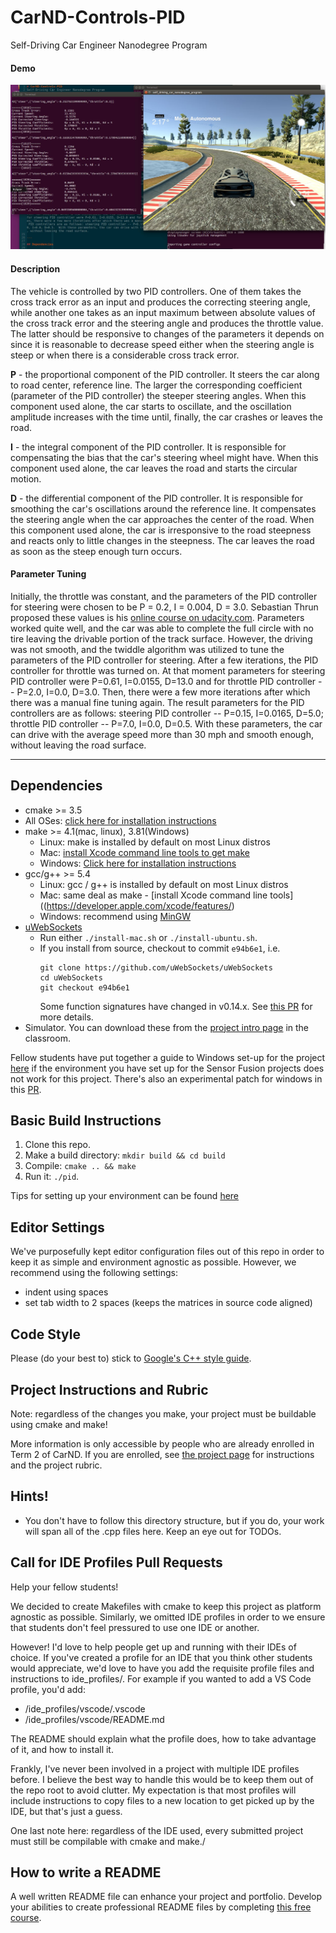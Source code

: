 # CarND-Controls-PID
Self-Driving Car Engineer Nanodegree Program

[//]: # (Image References)
[image1]: ./output_images/PIDcontrol.JPG "PID Controller"

#### Demo

![alt text][image1]

#### Description
The vehicle is controlled by two PID controllers. One of them takes the cross track error as an input and produces the correcting steering angle, while another one takes as an input maximum between absolute values of the cross track error and the steering angle and produces the throttle value. The latter should be responsive to changes of the parameters it depends on since it is reasonable to decrease speed either when the steering angle is steep or when there is a considerable cross track error. 

**P** - the proportional component of the PID controller. It steers the car along to road center, reference line. The larger the corresponding coefficient (parameter of the PID controller) the steeper steering angles. When this component used alone, the car starts to oscillate, and the oscillation amplitude increases with the time until, finally, the car crashes or leaves the road.

**I** - the integral component of the PID controller. It is responsible for compensating the bias that the car's steering wheel might have. When this component used alone, the car leaves the road and starts the circular motion. 

**D** - the differential component of the PID controller. It is responsible for smoothing the car's oscillations around the reference line. It compensates the steering angle when the car approaches the center of the road. When this component used alone, the car is irresponsive to the road steepness and reacts only to little changes in the steepness. The car leaves the road as soon as the steep enough turn occurs.


#### Parameter Tuning
Initially, the throttle was constant, and the parameters of the PID controller for steering were chosen to be P = 0.2, I = 0.004, D = 3.0. Sebastian Thrun proposed these values is his [online course on udacity.com](https://www.udacity.com/course/artificial-intelligence-for-robotics--cs373). Parameters worked quite well, and the car was able to complete the full circle with no tire leaving the drivable portion of the track surface.
However, the driving was not smooth, and the twiddle algorithm was utilized to tune the parameters of the PID controller for steering. After a few iterations, the PID controller for throttle was turned on. At that moment parameters for steering PID controller were P=0.61, I=0.0155, D=13.0 and for throttle PID controller -- P=2.0, I=0.0, D=3.0. Then, there were a few more iterations after which there was a manual fine tuning again. The result parameters for the PID controllers are as follows: steering PID controller -- P=0.15, I=0.0165, D=5.0; throttle PID controller -- P=7.0, I=0.0, D=0.5.  With these parameters, the car can drive with the average speed more than 30 mph and smooth enough, without leaving the road surface.

---

## Dependencies

* cmake >= 3.5
 * All OSes: [click here for installation instructions](https://cmake.org/install/)
* make >= 4.1(mac, linux), 3.81(Windows)
  * Linux: make is installed by default on most Linux distros
  * Mac: [install Xcode command line tools to get make](https://developer.apple.com/xcode/features/)
  * Windows: [Click here for installation instructions](http://gnuwin32.sourceforge.net/packages/make.htm)
* gcc/g++ >= 5.4
  * Linux: gcc / g++ is installed by default on most Linux distros
  * Mac: same deal as make - [install Xcode command line tools]((https://developer.apple.com/xcode/features/)
  * Windows: recommend using [MinGW](http://www.mingw.org/)
* [uWebSockets](https://github.com/uWebSockets/uWebSockets)
  * Run either `./install-mac.sh` or `./install-ubuntu.sh`.
  * If you install from source, checkout to commit `e94b6e1`, i.e.
    ```
    git clone https://github.com/uWebSockets/uWebSockets 
    cd uWebSockets
    git checkout e94b6e1
    ```
    Some function signatures have changed in v0.14.x. See [this PR](https://github.com/udacity/CarND-MPC-Project/pull/3) for more details.
* Simulator. You can download these from the [project intro page](https://github.com/udacity/self-driving-car-sim/releases) in the classroom.

Fellow students have put together a guide to Windows set-up for the project [here](https://s3-us-west-1.amazonaws.com/udacity-selfdrivingcar/files/Kidnapped_Vehicle_Windows_Setup.pdf) if the environment you have set up for the Sensor Fusion projects does not work for this project. There's also an experimental patch for windows in this [PR](https://github.com/udacity/CarND-PID-Control-Project/pull/3).

## Basic Build Instructions

1. Clone this repo.
2. Make a build directory: `mkdir build && cd build`
3. Compile: `cmake .. && make`
4. Run it: `./pid`. 

Tips for setting up your environment can be found [here](https://classroom.udacity.com/nanodegrees/nd013/parts/40f38239-66b6-46ec-ae68-03afd8a601c8/modules/0949fca6-b379-42af-a919-ee50aa304e6a/lessons/f758c44c-5e40-4e01-93b5-1a82aa4e044f/concepts/23d376c7-0195-4276-bdf0-e02f1f3c665d)

## Editor Settings

We've purposefully kept editor configuration files out of this repo in order to
keep it as simple and environment agnostic as possible. However, we recommend
using the following settings:

* indent using spaces
* set tab width to 2 spaces (keeps the matrices in source code aligned)

## Code Style

Please (do your best to) stick to [Google's C++ style guide](https://google.github.io/styleguide/cppguide.html).

## Project Instructions and Rubric

Note: regardless of the changes you make, your project must be buildable using
cmake and make!

More information is only accessible by people who are already enrolled in Term 2
of CarND. If you are enrolled, see [the project page](https://classroom.udacity.com/nanodegrees/nd013/parts/40f38239-66b6-46ec-ae68-03afd8a601c8/modules/f1820894-8322-4bb3-81aa-b26b3c6dcbaf/lessons/e8235395-22dd-4b87-88e0-d108c5e5bbf4/concepts/6a4d8d42-6a04-4aa6-b284-1697c0fd6562)
for instructions and the project rubric.

## Hints!

* You don't have to follow this directory structure, but if you do, your work
  will span all of the .cpp files here. Keep an eye out for TODOs.

## Call for IDE Profiles Pull Requests

Help your fellow students!

We decided to create Makefiles with cmake to keep this project as platform
agnostic as possible. Similarly, we omitted IDE profiles in order to we ensure
that students don't feel pressured to use one IDE or another.

However! I'd love to help people get up and running with their IDEs of choice.
If you've created a profile for an IDE that you think other students would
appreciate, we'd love to have you add the requisite profile files and
instructions to ide_profiles/. For example if you wanted to add a VS Code
profile, you'd add:

* /ide_profiles/vscode/.vscode
* /ide_profiles/vscode/README.md

The README should explain what the profile does, how to take advantage of it,
and how to install it.

Frankly, I've never been involved in a project with multiple IDE profiles
before. I believe the best way to handle this would be to keep them out of the
repo root to avoid clutter. My expectation is that most profiles will include
instructions to copy files to a new location to get picked up by the IDE, but
that's just a guess.

One last note here: regardless of the IDE used, every submitted project must
still be compilable with cmake and make./

## How to write a README
A well written README file can enhance your project and portfolio.  Develop your abilities to create professional README files by completing [this free course](https://www.udacity.com/course/writing-readmes--ud777).

